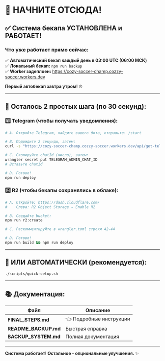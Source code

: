 # 🎯 НАЧНИТЕ ОТСЮДА!

## ✅ Система бекапа УСТАНОВЛЕНА и РАБОТАЕТ!

### Что уже работает прямо сейчас:

✅ **Автоматический бекап каждый день в 03:00 UTC (06:00 МСК)**  
✅ **Локальный бекап:** `npm run backup`  
✅ **Worker задеплоен:** https://cozy-soccer-champ.cozzy-soccer.workers.dev  

**Первый автобекап завтра утром!** ⏰

---

## 📝 Осталось 2 простых шага (по 30 секунд):

### 1️⃣ Telegram (чтобы получать уведомления):

```bash
# A. Откройте Telegram, найдите вашего бота, отправьте: /start

# B. Подождите 2 секунды, затем:
curl -s "https://cozy-soccer-champ.cozzy-soccer.workers.dev/api/get-telegram-chat-id" | jq .

# C. Скопируйте chatId (число), затем:
wrangler secret put TELEGRAM_ADMIN_CHAT_ID
# Вставьте chatId

# D. Готово!
npm run deploy
```

### 2️⃣ R2 (чтобы бекапы сохранялись в облаке):

```bash
# A. Откройте: https://dash.cloudflare.com/
#    Слева: R2 Object Storage → Enable R2

# B. Создайте bucket:
npm run r2:create

# C. Раскомментируйте в wrangler.toml строки 42-44

# D. Готово!
npm run build && npm run deploy
```

---

## 🚀 ИЛИ АВТОМАТИЧЕСКИ (рекомендуется):

```bash
./scripts/quick-setup.sh
```

---

## 📚 Документация:

| Файл | Описание |
|------|----------|
| **FINAL_STEPS.md** | 👈 Подробные инструкции |
| **README_BACKUP.md** | Быстрая справка |
| **BACKUP_SYSTEM.md** | Полная документация |

---

**Система работает! Остальное - опциональные улучшения.** ✨

